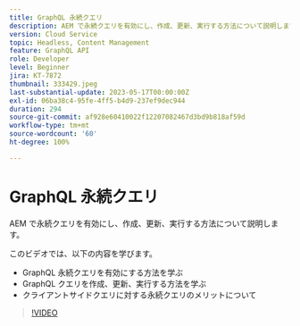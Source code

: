 ```yaml
---
title: GraphQL 永続クエリ
description: AEM で永続クエリを有効にし、作成、更新、実行する方法について説明します。
version: Cloud Service
topic: Headless, Content Management
feature: GraphQL API
role: Developer
level: Beginner
jira: KT-7872
thumbnail: 333429.jpeg
last-substantial-update: 2023-05-17T00:00:00Z
exl-id: 06ba38c4-95fe-4ff5-b4d9-237ef9dec944
duration: 294
source-git-commit: af928e60410022f12207082467d3bd9b818af59d
workflow-type: tm+mt
source-wordcount: '60'
ht-degree: 100%

---
```


# GraphQL 永続クエリ

AEM で永続クエリを有効にし、作成、更新、実行する方法について説明します。

このビデオでは、以下の内容を学びます。

+ GraphQL 永続クエリを有効にする方法を学ぶ
+ GraphQL クエリを作成、更新、実行する方法を学ぶ
+ クライアントサイドクエリに対する永続クエリのメリットについて

>[!VIDEO](https://video.tv.adobe.com/v/333429?quality=12&learn=on)
